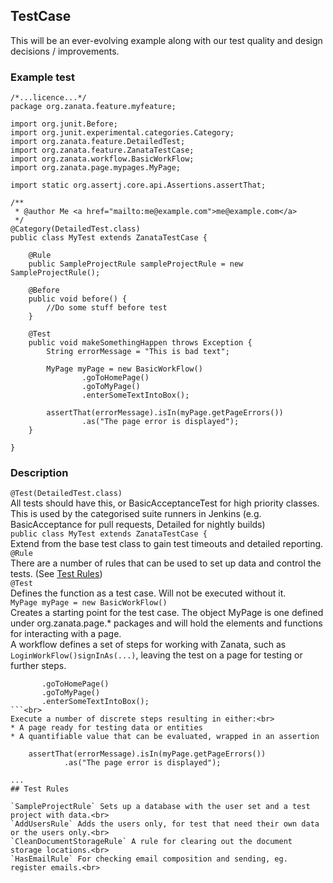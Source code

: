 

## TestCase
This will be an ever-evolving example along with our test quality and design decisions / improvements.

### Example test

```
/*...licence...*/
package org.zanata.feature.myfeature;

import org.junit.Before;
import org.junit.experimental.categories.Category;
import org.zanata.feature.DetailedTest;
import org.zanata.feature.ZanataTestCase;
import org.zanata.workflow.BasicWorkFlow;
import org.zanata.page.mypages.MyPage;

import static org.assertj.core.api.Assertions.assertThat;

/**
 * @author Me <a href="mailto:me@example.com">me@example.com</a>
 */
@Category(DetailedTest.class)
public class MyTest extends ZanataTestCase {

    @Rule
    public SampleProjectRule sampleProjectRule = new SampleProjectRule();

    @Before
    public void before() {
        //Do some stuff before test
    }

    @Test
    public void makeSomethingHappen throws Exception {
        String errorMessage = "This is bad text";

        MyPage myPage = new BasicWorkFlow()
                .goToHomePage()
                .goToMyPage()
                .enterSomeTextIntoBox();

        assertThat(errorMessage).isIn(myPage.getPageErrors())
                .as("The page error is displayed");
    }
        
}
```
### Description

`@Test(DetailedTest.class)`<br>
All tests should have this, or BasicAcceptanceTest for high priority classes. This is used by the categorised suite runners in Jenkins (e.g. BasicAcceptance for pull requests, Detailed for nightly builds)
<br>
`public class MyTest extends ZanataTestCase {`<br>
Extend from the base test class to gain test timeouts and detailed reporting.<br>
`@Rule`<br>
There are a number of rules that can be used to set up data and control the tests. (See [Test Rules](#test-rules))<br>
`@Test`<br>
Defines the function as a test case. Will not be executed without it.<br>
`MyPage myPage = new BasicWorkFlow()`<br>
Creates a starting point for the test case. The object MyPage is one defined under org.zanata.page.* packages and will hold the elements and functions for interacting with a page.<br>
A workflow defines a set of steps for working with Zanata, such as `LoginWorkFlow()signInAs(...)`, leaving the test on a page for testing or further steps.<br>
```
       .goToHomePage()
       .goToMyPage()
       .enterSomeTextIntoBox();
```<br>
Execute a number of discrete steps resulting in either:<br>
* A page ready for testing data or entities
* A quantifiable value that can be evaluated, wrapped in an assertion
```
        assertThat(errorMessage).isIn(myPage.getPageErrors())
                .as("The page error is displayed");
```
...
## Test Rules

`SampleProjectRule` Sets up a database with the user set and a test project with data.<br>
`AddUsersRule` Adds the users only, for test that need their own data or the users only.<br>
`CleanDocumentStorageRule` A rule for clearing out the document storage locations.<br>
`HasEmailRule` For checking email composition and sending, eg. register emails.<br>

